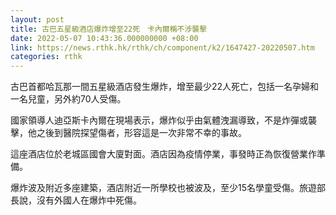 ```yaml
---
layout: post
title: 古巴五星級酒店爆炸增至22死　卡內爾稱不涉襲擊
date: 2022-05-07 10:43:36.000000000 +08:00
link: https://news.rthk.hk/rthk/ch/component/k2/1647427-20220507.htm
categories: rthk
---
```


古巴首都哈瓦那一間五星級酒店發生爆炸，增至最少22人死亡，包括一名孕婦和一名兒童，另外約70人受傷。

國家領導人迪亞斯卡內爾在現場表示，爆炸似乎由氣體洩漏導致，不是炸彈或襲擊，他之後到醫院探望傷者，形容這是一次非常不幸的事故。

這座酒店位於老城區國會大廈對面。酒店因為疫情停業，事發時正為恢復營業作準備。

爆炸波及附近多座建築，酒店附近一所學校也被波及，至少15名學童受傷。旅遊部長說，沒有外國人在爆炸中死傷。
